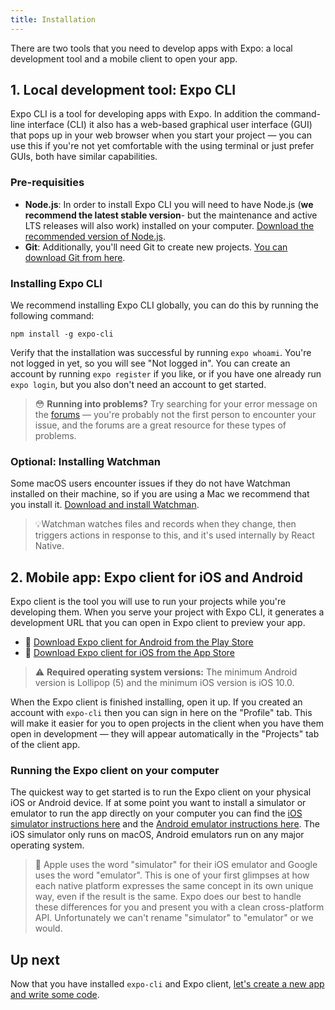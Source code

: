 ```yaml
---
title: Installation
---
```


There are two tools that you need to develop apps with Expo: a local development tool and a mobile client to open your app.

## 1. Local development tool: Expo CLI

Expo CLI is a tool for developing apps with Expo. In addition the command-line interface (CLI) it also has a web-based graphical user interface (GUI) that pops up in your web browser when you start your project &mdash; you can use this if you're not yet comfortable with the using terminal or just prefer GUIs, both have similar capabilities.

### Pre-requisities

- **Node.js**: In order to install Expo CLI you will need to have Node.js (**we recommend the latest stable version**- but the maintenance and active LTS releases will also work) installed on your computer. [Download the recommended version of Node.js](https://nodejs.org/en/).
- **Git**: Additionally, you'll need Git to create new projects. [You can download Git from here](https://git-scm.com).

### Installing Expo CLI

We recommend installing Expo CLI globally, you can do this by running the following command:

```
npm install -g expo-cli
```

Verify that the installation was successful by running `expo whoami`. You're not logged in yet, so you will see "Not logged in". You can create an account by running `expo register` if you like, or if you have one already run `expo login`, but you also don't need an account to get started.

> 😳 **Running into problems?** Try searching for your error message on the [forums](https://forums.expo.io) &mdash; you're probably not the first person to encounter your issue, and the forums are a great resource for these types of problems.

### Optional: Installing Watchman

Some macOS users encounter issues if they do not have Watchman installed on their machine, so if you are using a Mac we recommend that you install it. [Download and install Watchman](https://facebook.github.io/watchman/docs/install#buildinstall).

> 💡Watchman watches files and records when they change, then triggers actions in response to this, and it's used internally by React Native. 

## 2. Mobile app: Expo client for iOS and Android

Expo client is the tool you will use to run your projects while you're developing them. When you serve your project with Expo CLI, it generates a development URL that you can open in Expo client to preview your app.

- 🤖 [Download Expo client for Android from the Play Store](https://play.google.com/store/apps/details?id=host.exp.exponent)
- 🍎 [Download Expo client for iOS from the App Store](https://itunes.com/apps/exponent)

> ⚠️ **Required operating system versions:** The minimum Android version is Lollipop (5) and the minimum iOS version is iOS 10.0.

When the Expo client is finished installing, open it up. If you created an account with `expo-cli` then you can sign in here on the "Profile" tab. This will make it easier for you to open projects in the client when you have them open in development &mdash; they will appear automatically in the "Projects" tab of the client app.

### Running the Expo client on your computer

The quickest way to get started is to run the Expo client on your physical iOS or Android device. If at some point you want to install a simulator or emulator to run the app directly on your computer you can find the [iOS simulator instructions here](../../workflow/ios-simulator/) and the [Android emulator instructions here](../../workflow/android-studio-emulator/). The iOS simulator only runs on macOS, Android emulators run on any major operating system.

> 🧐 Apple uses the word "simulator" for their iOS emulator and Google uses the word "emulator". This is one of your first glimpses at how each native platform expresses the same concept in its own unique way, even if the result is the same. Expo does our best to handle these differences for you and present you with a clean cross-platform API. Unfortunately we can't rename "simulator" to "emulator" or we would.

## Up next

Now that you have installed `expo-cli` and Expo client, [let's create a new app and write some code](../../get-started/create-a-new-app/).
